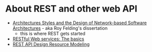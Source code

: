 
# About REST and other web API

+ [Architectures Styles and the Design of Network-based Software Architectures](http://www.ics.uci.edu/~fielding/pubs/dissertation/top.htm) - aka Roy Felding's dissertation
    + this is where REST gets started
+ [RESTful Web services: The basics](https://www.ibm.com/developerworks/library/ws-restful/)
+ [REST API Design Resource Modeling](https://www.thoughtworks.com/insights/blog/rest-api-design-resource-modeling)

